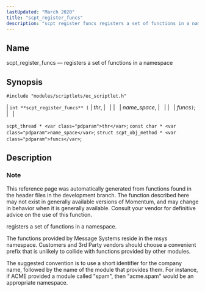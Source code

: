 ```yaml
---
lastUpdated: "March 2020"
title: "scpt_register_funcs"
description: "scpt register funcs registers a set of functions in a namespace int scpt register funcs thr name space funcs scpt thread thr const char name space struct scpt obj method funcs This reference page was automatically generated from functions found in the header files in the development branch The function..."
---
```


<a name="apis.scpt_register_funcs"></a> 
## Name

scpt_register_funcs — registers a set of functions in a namespace

## Synopsis

`#include "modules/scriptlets/ec_scriptlet.h"`

| `int **scpt_register_funcs** (` | <var class="pdparam">thr</var>, |   |
|   | <var class="pdparam">name_space</var>, |   |
|   | <var class="pdparam">funcs</var>`)`; |   |

`scpt_thread * <var class="pdparam">thr</var>`;
`const char * <var class="pdparam">name_space</var>`;
`struct scpt_obj_method * <var class="pdparam">funcs</var>`;<a name="idp59470624"></a> 
## Description

### Note

This reference page was automatically generated from functions found in the header files in the development branch. The function described here may not exist in generally available versions of Momentum, and may change in behavior when it is generally available. Consult your vendor for definitive advice on the use of this function.

registers a set of functions in a namespace.

The functions provided by Message Systems reside in the msys namespace. Customers and 3rd Party vendors should choose a convenient prefix that is unlikely to collide with functions provided by other modules.

The suggested convention is to use a short identifier for the company name, followed by the name of the module that provides them. For instance, if ACME provided a module called "spam", then "acme.spam" would be an appropriate namespace.